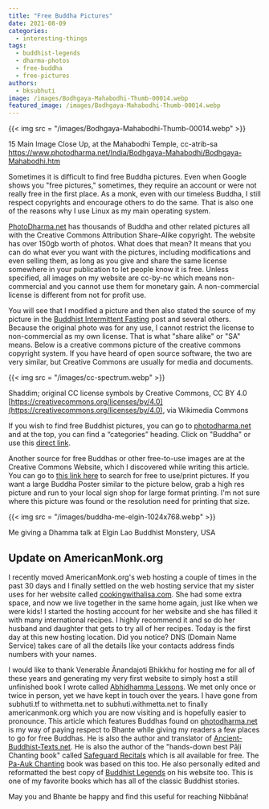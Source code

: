 ```yaml
---
title: "Free Buddha Pictures"
date: 2021-08-09
categories: 
  - interesting-things
tags: 
  - buddhist-legends
  - dharma-photos
  - free-buddha
  - free-pictures
authors: 
  - bksubhuti
image: /images/Bodhgaya-Mahabodhi-Thumb-00014.webp
featured_image: /images/Bodhgaya-Mahabodhi-Thumb-00014.webp
---
```


{{< img src = "/images/Bodhgaya-Mahabodhi-Thumb-00014.webp" >}}

15 Main Image Close Up, at the Mahabodhi Temple, cc-atrib-sa https://www.photodharma.net/India/Bodhgaya-Mahabodhi/Bodhgaya-Mahabodhi.htm

Sometimes it is difficult to find free Buddha pictures. Even when Google shows you "free pictures," sometimes, they require an account or were not really free in the first place. As a monk, even with our timeless Buddha, I still respect copyrights and encourage others to do the same. That is also one of the reasons why I use Linux as my main operating system.

[PhotoDharma.net](https://photodharma.net) has thousands of Buddha and other related pictures all with the Creative Commons Attribution Share-Alike copyright. The website has over 150gb worth of photos. What does that mean? It means that you can do what ever you want with the pictures, including modifications and even selling them, as long as you give and share the same license somewhere in your publication to let people know it is free. Unless specified, all images on my website are cc-by-nc which means non-commercial and you cannot use them for monetary gain. A non-commercial license is different from not for profit use.

You will see that I modified a picture and then also stated the source of my picture in the [Buddhist Intermittent Fasting](https://americanmonk.org/the-buddhas-intermittent-fasting/) post and several others. Because the original photo was for any use, I cannot restrict the license to non-commercial as my own license. That is what "share alike" or "SA" means. Below is a creative commons picture of the creative commons copyright system. If you have heard of open source software, the two are very similar, but Creative Commons are usually for media and documents.

{{< img src = "/images/cc-spectrum.webp" >}}

Shaddim; original CC license symbols by Creative Commons, CC BY 4.0 [https://creativecommons.org/licenses/by/4.0](https://creativecommons.org/licenses/by/4.0), via Wikimedia Commons

If you wish to find free Buddhist pictures, you can go to [photodharma.net](https://photodharma.net) and at the top, you can find a “categories” heading. Click on "Buddha" or use this [direct link](https://cse.google.com/cse?q=buddha&cx=004431105529447141860:fuzmsocpasy).

Another source for free Buddhas or other free-to-use images are at the Creative Commons Website, which I discovered while writing this article. You can go to [this link here](https://search.creativecommons.org/search?q=buddha) to search for free to use/print pictures. If you want a large Buddha Poster similar to the picture below, grab a high res picture and run to your local sign shop for large format printing. I'm not sure where this picture was found or the resolution need for printing that size.

{{< img src = "/images/buddha-me-elgin-1024x768.webp" >}}

Me giving a Dhamma talk at Elgin Lao Buddhist Monstery, USA

## Update on AmericanMonk.org

I recently moved AmericanMonk.org's web hosting a couple of times in the past 30 days and I finally settled on the web hosting service that my sister uses for her website called [cookingwithalisa.com](https://cookingwithalisa.com). She had some extra space, and now we live together in the same home again, just like when we were kids! I started the hosting account for her website and she has filled it with many international recipes. I highly recommend it and so do her husband and daughter that gets to try all of her recipes. Today is the first day at this new hosting location. Did you notice? DNS (Domain Name Service) takes care of all the details like your contacts address finds numbers with your names.

I would like to thank Venerable Ānandajoti Bhikkhu for hosting me for all of these years and generating my very first website to simply host a still unfinished book I wrote called [Abhidhamma Lessons](https://americanmonk.org/abhidhamma-lessons/). We met only once or twice in person, yet we have kept in touch over the years. I have gone from subhuti.tf to withmetta.net to subhuti.withmetta.net to finally americanmonk.org which you are now visiting and is hopefully easier to pronounce. This article which features Buddhas found on [photodharma.net](http://photodharma.net) is my way of paying respect to Bhante while giving my readers a few places to go for free Buddhas. He is also the author and translator of [Ancient-Buddhist-Texts.net](https://www.ancient-buddhist-texts.net/). He is also the author of the "hands-down best Pāḷi Chanting book" called [Safeguard Recitals](https://www.ancient-buddhist-texts.net/Texts-and-Translations/Safeguard/index.htm) which is all available for free. The [Pa-Auk Chanting](https://www.ancient-buddhist-texts.net/Texts-and-Translations/Chanting-for-Meditators/index.htm) book was based on this too. He also personally edited and reformatted the best copy of [Buddhist Legends](https://www.ancient-buddhist-texts.net/English-Texts/Buddhist-Legends/) on his website too. This is one of my favorite books which has all of the classic Buddhist stories.

May you and Bhante be happy and find this useful for reaching Nibbāna!
